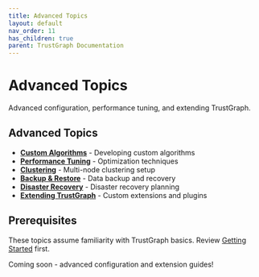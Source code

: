 ```yaml
---
title: Advanced Topics
layout: default
nav_order: 11
has_children: true
parent: TrustGraph Documentation
---
```


# Advanced Topics

Advanced configuration, performance tuning, and extending TrustGraph.

## Advanced Topics

- **[Custom Algorithms](custom-algorithms)** - Developing custom algorithms
- **[Performance Tuning](performance-tuning)** - Optimization techniques
- **[Clustering](clustering)** - Multi-node clustering setup
- **[Backup & Restore](backup-restore)** - Data backup and recovery
- **[Disaster Recovery](disaster-recovery)** - Disaster recovery planning
- **[Extending TrustGraph](extending-trustgraph)** - Custom extensions and plugins

## Prerequisites

These topics assume familiarity with TrustGraph basics. Review [Getting Started](../getting-started/) first.

Coming soon - advanced configuration and extension guides!
